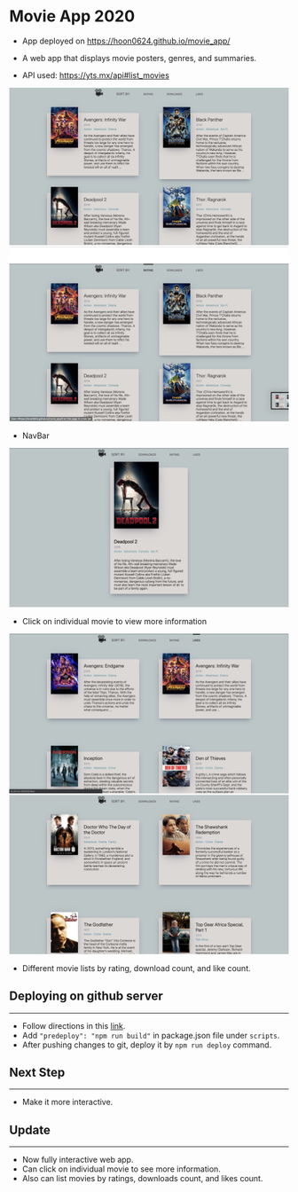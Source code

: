 # Movie App 2020 
* App deployed on https://hoon0624.github.io/movie_app/

* A web app that displays movie posters, genres, and summaries. 

* API used: https://yts.mx/api#list_movies

![demo](./images/demo.png)
![demo](./images/demo1.png)
* NavBar 

![demo](./images/demo2.png)
* Click on individual movie to view more information

![demo](./images/demo3.png)
![demo](./images/demo4.png)

* Different movie lists by rating, download count, and like count. 


## Deploying on github server
----
* Follow directions in this [link](https://create-react-app.dev/docs/deployment/#github-pages-https-pagesgithubcom).
* Add `"predeploy": "npm run build"` in package.json file under `scripts`.
* After pushing changes to git, deploy it by `npm run deploy` command.

## Next Step
----
* Make it more interactive. 

## Update 
____ 

* Now fully interactive web app.
* Can click on individual movie to see more information. 
* Also can list movies by ratings, downloads count, and likes count.